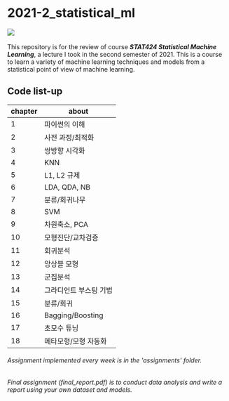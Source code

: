 # 2021-2_statistical_ml
<p align="left">
  <img src="https://img.shields.io/badge/Python-3776AB?style=flat-square&logo=Python&logoColor=white"/></a>&nbsp
</p>

This repository is for the review of course **_STAT424 Statistical Machine Learning_**, a lecture I took in the second semester of 2021. 
This is a course to learn a variety of machine learning techniques and models from a statistical point of view of machine learning.

<h2> Code list-up </h2>

chapter | about 
---- | ---- 
1 | 파이썬의 이해
2 | 사전 과정/최적화
3 | 쌍방향 시각화
4 | KNN
5 | L1, L2 규제
6 | LDA, QDA, NB
7 | 분류/회귀나무
8 | SVM
9 | 차원축소, PCA
10 | 모형진단/교차검증
11 | 회귀분석
12 | 앙상블 모형
13 | 군집분석
14 | 그라디언트 부스팅 기법
15 | 분류/회귀
16 | Bagging/Boosting
17 | 초모수 튜닝
18 | 메타모형/모형 자동화

###### <i>Assignment implemented every week is in the 'assignments' folder.<br>
  Final assignment (final_report.pdf) is to conduct data analysis and write a report using your own dataset and models.</i>
